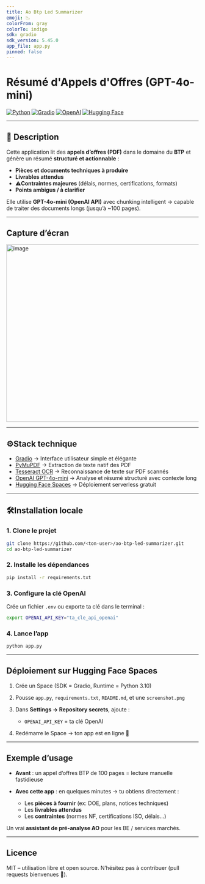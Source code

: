```yaml
---
title: Ao Btp Led Summarizer
emoji: 📉
colorFrom: gray
colorTo: indigo
sdk: gradio
sdk_version: 5.45.0
app_file: app.py
pinned: false
---
```


# Résumé d'Appels d'Offres (GPT-4o-mini)

[![Python](https://img.shields.io/badge/Python-3.10-blue?logo=python)](https://www.python.org/)
[![Gradio](https://img.shields.io/badge/Gradio-UI-orange?logo=gradio)](https://gradio.app/)
[![OpenAI](https://img.shields.io/badge/OpenAI-GPT--4o--mini-green?logo=openai)](https://openai.com/)
[![Hugging Face](https://img.shields.io/badge/🤗-Spaces-yellow)](https://huggingface.co/spaces)

---

## 📖 Description

Cette application lit des **appels d’offres (PDF)** dans le domaine du **BTP** et génère un résumé **structuré et actionnable** :

- **Pièces et documents techniques à produire**  
- **Livrables attendus**  
- ⚠**Contraintes majeures** (délais, normes, certifications, formats)  
- **Points ambigus / à clarifier**  

Elle utilise **GPT-4o-mini (OpenAI API)** avec chunking intelligent → capable de traiter des documents longs (jusqu’à ~100 pages).

---

## Capture d’écran



<img width="1175" height="464" alt="image" src="https://github.com/user-attachments/assets/2614b716-447f-4a2f-9eb0-49f1867b17f2" />




---

## ⚙Stack technique

- [Gradio](https://gradio.app/) → Interface utilisateur simple et élégante  
- [PyMuPDF](https://pymupdf.readthedocs.io/) → Extraction de texte natif des PDF  
- [Tesseract OCR](https://github.com/tesseract-ocr/tesseract) → Reconnaissance de texte sur PDF scannés  
- [OpenAI GPT-4o-mini](https://platform.openai.com/) → Analyse et résumé structuré avec contexte long  
- [Hugging Face Spaces](https://huggingface.co/spaces) → Déploiement serverless gratuit  

---

## 🛠Installation locale

### 1. Clone le projet
```bash
git clone https://github.com/<ton-user>/ao-btp-led-summarizer.git
cd ao-btp-led-summarizer
````

### 2. Installe les dépendances

```bash
pip install -r requirements.txt
```

### 3. Configure la clé OpenAI

Crée un fichier `.env` ou exporte ta clé dans le terminal :

```bash
export OPENAI_API_KEY="ta_cle_api_openai"
```

### 4. Lance l’app

```bash
python app.py
```

---

## Déploiement sur Hugging Face Spaces

1. Crée un Space (SDK = Gradio, Runtime = Python 3.10)
2. Pousse `app.py`, `requirements.txt`, `README.md`, et une `screenshot.png`
3. Dans **Settings → Repository secrets**, ajoute :

   * `OPENAI_API_KEY` = ta clé OpenAI
4. Redémarre le Space → ton app est en ligne 🎉

---

## Exemple d’usage

* **Avant** : un appel d’offres BTP de 100 pages = lecture manuelle fastidieuse
* **Avec cette app** : en quelques minutes → tu obtiens directement :

  * Les **pièces à fournir** (ex: DOE, plans, notices techniques)
  * Les **livrables attendus**
  * Les **contraintes** (normes NF, certifications ISO, délais…)

Un vrai **assistant de pré-analyse AO** pour les BE / services marchés.

---

## Licence

MIT – utilisation libre et open source.
N’hésitez pas à contribuer (pull requests bienvenues 🚀).

```
